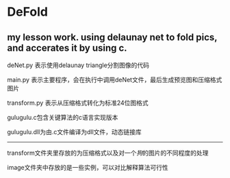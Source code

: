 # DeFold
my lesson work. using delaunay net to fold pics, and accerates it by using c.
---
deNet.py 表示使用delaunay triangle分割图像的代码

main.py 表示主要程序，会在执行中调用deNet文件，最后生成预览图和压缩格式图片

transform.py 表示从压缩格式转化为标准24位图格式

gulugulu.c包含关键算法的c语言实现版本

gulugulu.dll为由.c文件编译为dll文件，动态链接库



---

transform文件夹里存放的为压缩格式以及对一个*狗*的图片的不同程度的处理

image文件夹中存放的是一些实例，可以对比解释算法可行性
